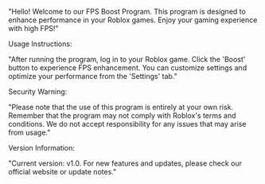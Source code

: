 

"Hello! Welcome to our FPS Boost Program. This program is designed to enhance performance in your Roblox games. Enjoy your gaming experience with high FPS!"

Usage Instructions:

"After running the program, log in to your Roblox game. Click the 'Boost' button to experience FPS enhancement. You can customize settings and optimize your performance from the 'Settings' tab."

Security Warning:

"Please note that the use of this program is entirely at your own risk. Remember that the program may not comply with Roblox's terms and conditions. We do not accept responsibility for any issues that may arise from usage."

Version Information:

"Current version: v1.0. For new features and updates, please check our official website or update notes."
